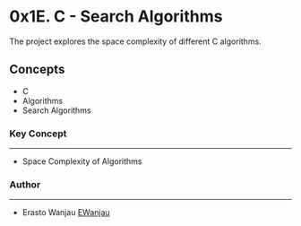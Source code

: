 # 0x1E. C - Search Algorithms
The project explores the space complexity of different C algorithms.

## Concepts
- C
- Algorithms
- Search Algorithms

### Key Concept
---
  - Space Complexity of Algorithms

### Author
---
- Erasto Wanjau [EWanjau](wamwanjau@gmail.com)
